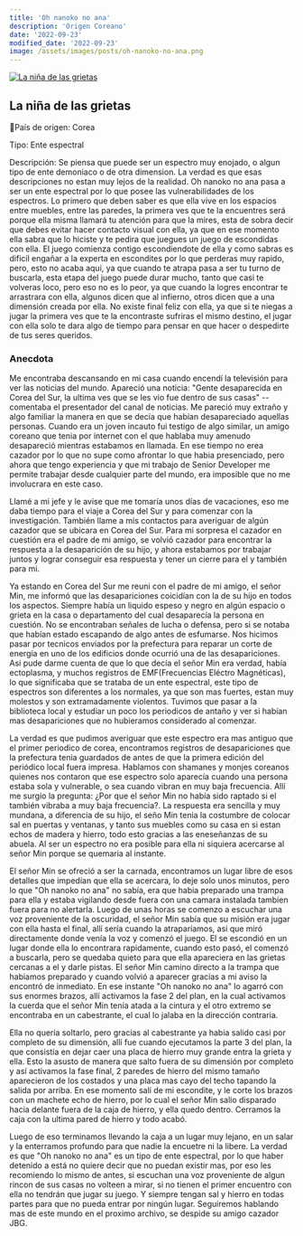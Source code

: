 ```yaml
---
title: 'Oh nanoko no ana'
description: 'Origen Coreano'
date: '2022-09-23'
modified_date: '2022-09-23'
image: /assets/images/posts/oh-nanoko-no-ana.png
---
```


[![La niña de las grietas](@@baseUrl@@/assets/images/posts/oh-nanoko-no-ana.png)]()

## La niña de las grietas

👻País de origen: Corea

Tipo: Ente espectral

Descripción: Se piensa que puede ser un espectro muy enojado, o algun tipo de ente demoniaco o de otra dimension. La verdad es que esas descripciones no estan muy lejos de la realidad. Oh nanoko no ana pasa a ser un ente espectral por lo que posee las vulnerabilidades de los espectros. Lo primero que deben saber es que ella vive en los espacios entre muebles, entre las paredes, la primera ves que te la encuentres será porque ella misma llamará tu atención para que la mires, esta de sobra decir que debes evitar hacer contacto visual con ella, ya que en ese momento ella sabra que lo hiciste y te pedira que juegues un juego de escondidas con ella. El juego comienza contigo escondiendote de ella y como sabras es dificil engañar a la experta en escondites por lo que perderas muy rapido, pero, esto no acaba aqui, ya que cuando te atrapa pasa a ser tu turno de buscarla, esta etapa del juego puede durar mucho, tanto que casi te volveras loco, pero eso no es lo peor, ya que cuando la logres encontrar te arrastrara con ella, algunos dicen que al infierno, otros dicen que a una dimensión creada por ella. No existe final feliz con ella, ya que si te niegas a jugar la primera ves que te la encontraste sufriras el mismo destino, el jugar con ella solo te dara algo de tiempo para pensar en que hacer o despedirte de tus seres queridos.

### Anecdota

Me encontraba descansando en mi casa cuando encendí la televisión para ver las noticias del mundo. Apareció una noticia: "Gente desaparecida en Corea del Sur, la ultima ves que se les vio fue dentro de sus casas" --comentaba el presentador del canal de noticias. Me pareció muy extraño y algo familiar la manera en que se decía que habían desapareciado aquellas personas. Cuando era un joven incauto fui testigo de algo similar, un amigo coreano que tenia por internet con el que hablaba muy amenudo desapareció mientras estabamos en llamada. En ese tiempo no erea cazador por lo que no supe como afrontar lo que habia presenciado, pero ahora que tengo experiencia y que mi trabajo de Senior Developer me permite trabajar desde cualquier parte del mundo, era imposible que no me involucrara en este caso.

Llamé a mi jefe y le avise que me tomaría unos días de vacaciones, eso me daba tiempo para el viaje a Corea del Sur y para comenzar con la investigación. También llame a mis contactos para averiguar de algún cazador que se ubicara en Corea del Sur. Para mi sorpresa el cazador en cuestión era el padre de mi amigo, se volvió cazador para encontrar la respuesta a la desaparición de su hijo, y ahora estabamos por trabajar juntos y lograr conseguir esa respuesta y tener un cierre para el y también para mi.

Ya estando en Corea del Sur me reuni con el padre de mi amigo, el señor Min, me informó que las desapariciones coicidían con la de su hijo en todos los aspectos. Siempre había un liquido espeso y negro en algún espacio o grieta en la casa o departamento del cual desaparecía la persona en cuestión. No se encontraban señales de lucha o defensa, pero si se notaba que habían estado escapando de algo antes de esfumarse. Nos hicimos pasar por tecnicos enviados por la prefectura para reparar un corte de energía en uno de los edificios donde ocurrió una de las desapariciones. Asi pude darme cuenta de que lo que decía el señor Min era verdad, había ectoplasma, y muchos registros de EMF(Frecuencias Eléctro Magnéticas), lo que significaba que se trataba de un ente espectral, este tipo de espectros son diferentes a los normales, ya que son mas fuertes, estan muy molestos y son extramadamente violentos. Tuvimos que pasar a la biblioteca local y estudiar un poco los periodicos de antaño y ver si habían mas desapariciones que no hubieramos considerado al comenzar.

La verdad es que pudimos averiguar que este espectro era mas antiguo que el primer periodico de corea, encontramos registros de desapariciones que la prefectura tenia guardados de antes de que la primera edición del periódico local fuera impresa. Hablamos con shamanes y monjes coreanos quienes nos contaron que ese espectro solo aparecía cuando una persona estaba sola y vulnerable, o sea cuando vibran en muy baja frecuencia. Allí me surgio la pregunta: ¿Por que el señor Min no había sido raptado si el también vibraba a muy baja frecuencia?. La respuesta era sencilla y muy mundana, a diferencia de su hijo, el seño Min tenia la costumbre de colocar sal en puertas y ventanas, y tanto sus muebles como su casa en si estan echos de madera y hierro, todo esto gracias a las eneseñanzas de su abuela. Al ser un espectro no era posible para ella ni siquiera acercarse al señor Min porque se quemaria al instante.

El señor Min se ofreció a ser la carnada, encontramos un lugar libre de esos detalles que impedían que ella se acercara, lo deje solo unos minutos, pero lo que "Oh nanoko no ana" no sabía, era que habia preparado una trampa para ella y estaba vigilando desde fuera con una camara instalada tambien fuera para no alertarla. Luego de unas horas se comenzo a escuchar una voz proveniente de la oscuridad, el señor Min sabía que su misión era jugar con ella hasta el final, allí sería cuando la atraparíamos, asi que miró directamente donde venía la voz y comenzó el juego. El se escondió en un lugar donde ella lo encontrara rapidamente, cuando esto pasó, el comenzó a buscarla, pero se quedaba quieto para que ella apareciera en las grietas cercanas a el y darle pistas. El señor Min camino directo a la trampa que habiamos preparado y cuando volvió a aparecer gracias a mi aviso la encontró de inmediato. En ese instante "Oh nanoko no ana" lo agarró con sus enormes brazos, allí activamos la fase 2 del plan, en la cual activamos la cuerda que el señor Min tenía atada a la cintura y el otro extremo se encontraba en un cabestrante, el cual lo jalaba en la dirección contraria.

Ella no quería soltarlo, pero gracias al cabestrante ya habia salido casi por completo de su dimensión, allí fue cuando ejecutamos la parte 3 del plan, la que consistía en dejar caer una placa de hierro muy grande entra la grieta y ella. Esto la asusto de manera que salto fuera de su dimensión por completo y así activamos la fase final, 2 paredes de hierro del mismo tamaño aparecieron de los costados y una placa mas cayo del techo tapando la salida por arriba. En ese momento salí de mi escondite, y le corte los brazos con un machete echo de hierro, por lo cual el señor Min salio disparado hacia delante fuera de la caja de hierro, y ella quedo dentro. Cerramos la caja con la ultima pared de hierro y todo acabó.

Luego de eso terminamos llevando la caja a un lugar muy lejano, en un salar y la enterramos profundo para que nadie la encuetre ni la libere. La verdad es que "Oh nanoko no ana" es un tipo de ente espectral, por lo que haber detenido a está no quiere decir que no puedan existir mas, por eso les recomiendo lo mismo de antes, si escuchan una voz proveniente de algun rincon de sus casas no volteen a mirar, si no tienen el primer encuentro con ella no tendrán que jugar su juego. Y siempre tengan sal y hierro en todas partes para que no pueda entrar por ningún lugar. Seguiremos hablando mas de este mundo en el proximo archivo, se despide su amigo cazador JBG.
